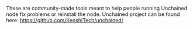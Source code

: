 These are community-made tools meant to help people running Unchained node fix problems or reinstall the node.
Unchained project can be found here: https://github.com/KenshiTech/unchained/
